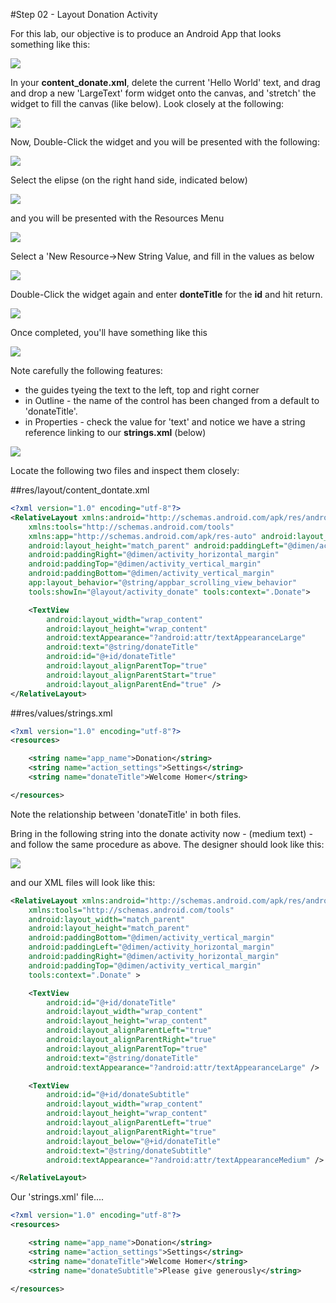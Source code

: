 #Step 02 - Layout Donation Activity

For this lab, our objective is to produce an Android App that looks something like this:

![](../img/completeappv1.png)

In your <b>content_donate.xml</b>, delete the current 'Hello World' text, and drag and drop a new 'LargeText' form widget onto the canvas, and 'stretch' the widget to fill the canvas (like below). Look closely at the following:

![](../img/lab2s201.png)

Now, Double-Click the widget and you will be presented with the following:

![](../img/lab2s202.png)

Select the elipse (on the right hand side, indicated below)

![](../img/lab2s203.png)

and you will be presented with the Resources Menu

![](../img/lab2s204.png)

Select a 'New Resource->New String Value, and fill in the values as below

![](../img/lab2s205.png)

Double-Click the widget again and enter <b>donteTitle</b> for the <b>id</b> and hit return. 

![](../img/lab2s205a.png)

Once completed, you'll have something like this

![](../img/lab2s206.png)

Note carefully the following features:

- the guides tyeing the text to the left, top and right corner
- in Outline - the name of the control has been changed from a default to 'donateTitle'.
- in Properties - check the value for 'text' and notice we have a string reference linking to our <b>strings.xml</b> (below)

![](../img/lab2s207.png)

Locate the following two files and inspect them closely:

##res/layout/content_dontate.xml
~~~xml
<?xml version="1.0" encoding="utf-8"?>
<RelativeLayout xmlns:android="http://schemas.android.com/apk/res/android"
    xmlns:tools="http://schemas.android.com/tools"
    xmlns:app="http://schemas.android.com/apk/res-auto" android:layout_width="match_parent"
    android:layout_height="match_parent" android:paddingLeft="@dimen/activity_horizontal_margin"
    android:paddingRight="@dimen/activity_horizontal_margin"
    android:paddingTop="@dimen/activity_vertical_margin"
    android:paddingBottom="@dimen/activity_vertical_margin"
    app:layout_behavior="@string/appbar_scrolling_view_behavior"
    tools:showIn="@layout/activity_donate" tools:context=".Donate">

    <TextView
        android:layout_width="wrap_content"
        android:layout_height="wrap_content"
        android:textAppearance="?android:attr/textAppearanceLarge"
        android:text="@string/donateTitle"
        android:id="@+id/donateTitle"
        android:layout_alignParentTop="true"
        android:layout_alignParentStart="true"
        android:layout_alignParentEnd="true" />
</RelativeLayout>
~~~

##res/values/strings.xml
~~~xml
<?xml version="1.0" encoding="utf-8"?>
<resources>

    <string name="app_name">Donation</string>
    <string name="action_settings">Settings</string>
    <string name="donateTitle">Welcome Homer</string>

</resources>

~~~

Note the relationship between 'donateTitle' in both files.

Bring in the following string into the donate activity now - (medium text) - and follow the same procedure as above. The designer should look like this:

![](../img/lab2s208.png)

and our XML files will look like this:

~~~xml
<RelativeLayout xmlns:android="http://schemas.android.com/apk/res/android"
    xmlns:tools="http://schemas.android.com/tools"
    android:layout_width="match_parent"
    android:layout_height="match_parent"
    android:paddingBottom="@dimen/activity_vertical_margin"
    android:paddingLeft="@dimen/activity_horizontal_margin"
    android:paddingRight="@dimen/activity_horizontal_margin"
    android:paddingTop="@dimen/activity_vertical_margin"
    tools:context=".Donate" >

    <TextView
        android:id="@+id/donateTitle"
        android:layout_width="wrap_content"
        android:layout_height="wrap_content"
        android:layout_alignParentLeft="true"
        android:layout_alignParentRight="true"
        android:layout_alignParentTop="true"
        android:text="@string/donateTitle"
        android:textAppearance="?android:attr/textAppearanceLarge" />

    <TextView
        android:id="@+id/donateSubtitle"
        android:layout_width="wrap_content"
        android:layout_height="wrap_content"
        android:layout_alignParentLeft="true"
        android:layout_alignParentRight="true"
        android:layout_below="@+id/donateTitle"
        android:text="@string/donateSubtitle"
        android:textAppearance="?android:attr/textAppearanceMedium" />

</RelativeLayout>
~~~
Our 'strings.xml' file....
~~~xml
<?xml version="1.0" encoding="utf-8"?>
<resources>

    <string name="app_name">Donation</string>
    <string name="action_settings">Settings</string>
    <string name="donateTitle">Welcome Homer</string>
    <string name="donateSubtitle">Please give generously</string>

</resources>
~~~



